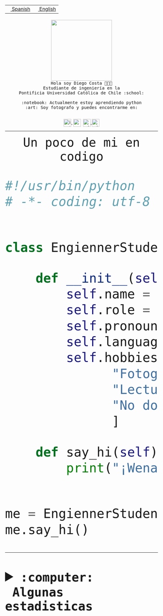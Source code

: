 <table border="0"  align="right">
 <tr><td><a href="README.md"><img src="https://upload.wikimedia.org/wikipedia/commons/thumb/8/89/Bandera_de_Espa%C3%B1a.svg/1200px-Bandera_de_Espa%C3%B1a.svg.png" height="10"> Spanish</a></td>
 <td><a href="README.en.md"><img src="https://upload.wikimedia.org/wikipedia/commons/a/a4/Flag_of_the_United_States.svg" height="10"> English</a></td></tr>
</table><br><br><br>


<p align="center">
  <img src="https://github.com/diegocostares/diegocostares/blob/main/Images/aaa2.gif?raw=true" height="200px">
  <br><samp>
    Hola soy Diego Costa 👨🏻‍💻<br>
    Estudiante de ingeniería en la <br>
    Pontificia Universidad Católica de Chile :school:<br>
  <br>
    :notebook: Actualmente estoy aprendiendo python <br>
    :art: Soy fotografo y puedes encontrarme en: <br>
  <br></samp>
  
</p>

<p align="center">
   <a href="https://instagram.com/diegocosta_no" target="blank">
    <img 
    align="center" src="https://cdn.jsdelivr.net/npm/simple-icons@3.0.1/icons/instagram.svg" alt="instagram" height="25px" width="25px" />
  </a>
  <a style="border: 3px solid; color: white;"href="https://t.me/diegocosta_no" target="blank">
  <img
  align="center" alt="Telegram" width="25px" src="https://icons-for-free.com/iconfiles/png/512/Telegram-1324888767380505522.png" />
</a>
<a href="https://api.whatsapp.com/send?phone=56971897835&text=Hola!" target="blank">
  <img
  align="center" alt="wtsp" width="25px" src="https://img.icons8.com/pastel-glyph/2x/whatsapp--v2.png" />
</a>
<a href="https://www.linkedin.com/in/diego-costa-786249213/" target="blank">
  <img
  align="center" alt="wtsp" width="25px" src="https://img.icons8.com/metro/452/linkedin.png" />
</a>

  </a>
</p>

---


<p align="center"><font size="25"><samp>Un poco de mi en codigo</samp></front></p>


```python
#!/usr/bin/python
# -*- coding: utf-8 -*-


class EngiennerStudent:

    def __init__(self):
        self.name = "Diego Costa"
        self.role = "Estudiante"
        self.pronouns = "he/him"
        self.language_spoken = ["es_CL", "en_US"]
        self.hobbies = [
              "Fotografia",
              "Lectura",
              "No dormir",
              ]

    def say_hi(self):
        print("¡Wena mundo!")


me = EngiennerStudent()
me.say_hi()
```
---
<details>
  <summary><b><samp>:computer: &nbsp;Algunas estadisticas</samp></b></summary>
  <br/></p>

<!--START_SECTION:waka-->
![Code Time](http://img.shields.io/badge/Code%20Time-626%20hrs%2039%20mins-blue)

**Soy nocturno 🦉** 

```text
🌞 Mañana     7 commits      ░░░░░░░░░░░░░░░░░░░░░░░░░   1.56% 
🌆 Día        132 commits    ███████░░░░░░░░░░░░░░░░░░   29.4% 
🌃 Tarde      176 commits    █████████░░░░░░░░░░░░░░░░   39.2% 
🌙 Noche      134 commits    ███████░░░░░░░░░░░░░░░░░░   29.84%

```
📅 **Soy más productivo los Miércoles** 

```text
Lunes        30 commits     █░░░░░░░░░░░░░░░░░░░░░░░░   6.68% 
Martes       49 commits     ██░░░░░░░░░░░░░░░░░░░░░░░   10.91% 
Miércoles    129 commits    ███████░░░░░░░░░░░░░░░░░░   28.73% 
Jueves       55 commits     ███░░░░░░░░░░░░░░░░░░░░░░   12.25% 
Viernes      26 commits     █░░░░░░░░░░░░░░░░░░░░░░░░   5.79% 
Sábado       66 commits     ███░░░░░░░░░░░░░░░░░░░░░░   14.7% 
Domingo      94 commits     █████░░░░░░░░░░░░░░░░░░░░   20.94%

```


📊 **Esta semana me dediqué a** 

```text
🐱‍💻 Proyectos: 
Oneconverter             2 hrs 44 mins       ██████████████░░░░░░░░░░░   59.28% 
Test                     1 hr 43 mins        █████████░░░░░░░░░░░░░░░░   37.38% 
Unknown Project          8 mins              ░░░░░░░░░░░░░░░░░░░░░░░░░   3.17% 
PautaT0-2022-2           0 secs              ░░░░░░░░░░░░░░░░░░░░░░░░░   0.16%

```


 Last Updated on 28/08/2022 06:30:15 UTC
<!--END_SECTION:waka-->
  
  

<p align="center"> <img src="https://github-readme-stats.vercel.app/api?username=diegocostares&show_icons=true&theme=ayu-mirage" alt="abhisheknaiidu" /></p>
 
</details>
